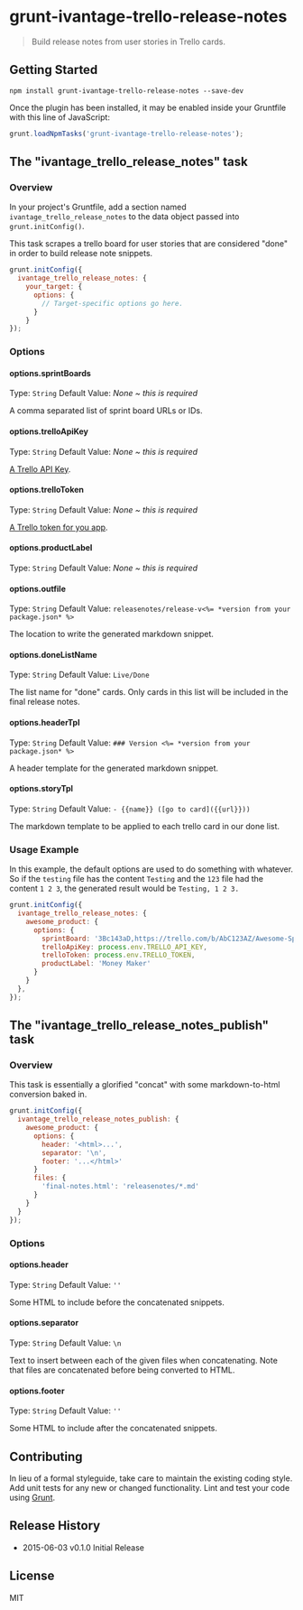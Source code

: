 # grunt-ivantage-trello-release-notes

> Build release notes from user stories in Trello cards.


## Getting Started

```shell
npm install grunt-ivantage-trello-release-notes --save-dev
```

Once the plugin has been installed, it may be enabled inside your Gruntfile with
this line of JavaScript:

```js
grunt.loadNpmTasks('grunt-ivantage-trello-release-notes');
```


## The "ivantage_trello_release_notes" task

### Overview
In your project's Gruntfile, add a section named `ivantage_trello_release_notes`
to the data object passed into `grunt.initConfig()`.

This task scrapes a trello board for user stories that are considered "done"
in order to build release note snippets.

```js
grunt.initConfig({
  ivantage_trello_release_notes: {
    your_target: {
      options: {
        // Target-specific options go here.
      }
    }
});
```

### Options

#### options.sprintBoards
Type: `String`
Default Value: *None ~ this is required*

A comma separated list of sprint board URLs or IDs.

#### options.trelloApiKey
Type: `String`
Default Value: *None ~ this is required*

[A Trello API Key](https://trello.com/docs/#generating-your-developer-key).

#### options.trelloToken
Type: `String`
Default Value: *None ~ this is required*

[A Trello token for you app](https://trello.com/docs/gettingstarted/index.html#getting-a-token-from-a-user).

#### options.productLabel
Type: `String`
Default Value: *None ~ this is required*

#### options.outfile
Type: `String`
Default Value: `releasenotes/release-v<%= *version from your package.json* %>`

The location to write the generated markdown snippet.

#### options.doneListName
Type: `String`
Default Value: `Live/Done`

The list name for "done" cards. Only cards in this list will be included in the
final release notes.

#### options.headerTpl
Type: `String`
Default Value: `### Version <%= *version from your package.json* %>`

A header template for the generated markdown snippet.

#### options.storyTpl
Type: `String`
Default Value: `- {{name}} ([go to card]({{url}}))`

The markdown template to be applied to each trello card in our done list.

### Usage Example

In this example, the default options are used to do something with whatever. So
if the `testing` file has the content `Testing` and the `123` file had the
  content `1 2 3`, the generated result would be `Testing, 1 2 3.`

```js
grunt.initConfig({
  ivantage_trello_release_notes: {
    awesome_product: {
      options: {
        sprintBoard: '3Bc143aD,https://trello.com/b/AbC123AZ/Awesome-Sprint',
        trelloApiKey: process.env.TRELLO_API_KEY,
        trelloToken: process.env.TRELLO_TOKEN,
        productLabel: 'Money Maker'
      }
    }
  },
});
```


## The "ivantage_trello_release_notes_publish" task

### Overview
This task is essentially a glorified "concat" with some markdown-to-html
conversion baked in.

```js
grunt.initConfig({
  ivantage_trello_release_notes_publish: {
    awesome_product: {
      options: {
        header: '<html>...',
        separator: '\n',
        footer: '...</html>'
      }
      files: {
        'final-notes.html': 'releasenotes/*.md'
      }
    }
  }
});
```

### Options

#### options.header
Type: `String`
Default Value: `''`

Some HTML to include before the concatenated snippets.

#### options.separator
Type: `String`
Default Value: `\n`

Text to insert between each of the given files when concatenating. Note that
files are concatenated before being converted to HTML.

#### options.footer
Type: `String`
Default Value: `''`

Some HTML to include after the concatenated snippets.


## Contributing
In lieu of a formal styleguide, take care to maintain the existing coding style.
Add unit tests for any new or changed functionality. Lint and test your code
using [Grunt](http://gruntjs.com/).


## Release History
- 2015-06-03 v0.1.0 Initial Release


## License
MIT
